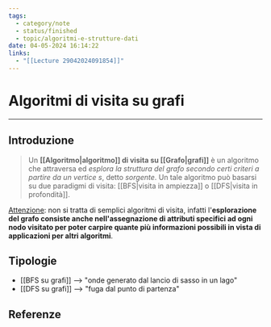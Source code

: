 ```yaml
---
tags:
  - category/note
  - status/finished
  - topic/algoritmi-e-strutture-dati
date: 04-05-2024 16:14:22
links:
  - "[[Lecture 29042024091854]]"
---
```

# Algoritmi di visita su grafi
---
## Introduzione
> Un **[[Algoritmo|algoritmo]] di visita su [[Grafo|grafi]]** è un algoritmo che attraversa ed _esplora la struttura del grafo secondo certi criteri a partire da un vertice $s$_, detto _sorgente_. Un tale algoritmo può basarsi su due paradigmi di visita: [[BFS|visita in ampiezza]] o [[DFS|visita in profondità]].

<u>Attenzione</u>: non si tratta di semplici algoritmi di visita, infatti l'**esplorazione del grafo consiste anche nell'assegnazione di attributi specifici ad ogni nodo visitato per poter carpire quante più informazioni possibili in vista di applicazioni per altri algoritmi**.

## Tipologie
- [[BFS su grafi]] --> "onde generato dal lancio di sasso in un lago"
- [[DFS su grafi]] --> "fuga dal punto di partenza"

## Referenze